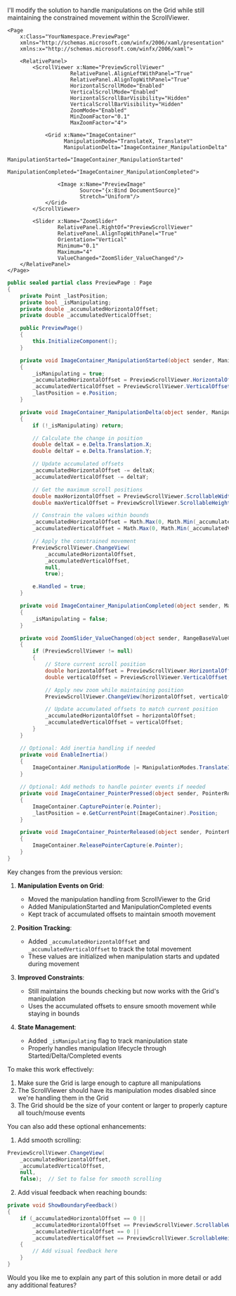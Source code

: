 I'll modify the solution to handle manipulations on the Grid while still maintaining the constrained movement within the ScrollViewer.



```xaml
<Page
    x:Class="YourNamespace.PreviewPage"
    xmlns="http://schemas.microsoft.com/winfx/2006/xaml/presentation"
    xmlns:x="http://schemas.microsoft.com/winfx/2006/xaml">
    
    <RelativePanel>
        <ScrollViewer x:Name="PreviewScrollViewer"
                    RelativePanel.AlignLeftWithPanel="True"
                    RelativePanel.AlignTopWithPanel="True"
                    HorizontalScrollMode="Enabled"
                    VerticalScrollMode="Enabled"
                    HorizontalScrollBarVisibility="Hidden"
                    VerticalScrollBarVisibility="Hidden"
                    ZoomMode="Enabled"
                    MinZoomFactor="0.1"
                    MaxZoomFactor="4">
            
            <Grid x:Name="ImageContainer"
                  ManipulationMode="TranslateX, TranslateY"
                  ManipulationDelta="ImageContainer_ManipulationDelta"
                  ManipulationStarted="ImageContainer_ManipulationStarted"
                  ManipulationCompleted="ImageContainer_ManipulationCompleted">
                
                <Image x:Name="PreviewImage"
                       Source="{x:Bind DocumentSource}"
                       Stretch="Uniform"/>
            </Grid>
        </ScrollViewer>

        <Slider x:Name="ZoomSlider"
                RelativePanel.RightOf="PreviewScrollViewer"
                RelativePanel.AlignTopWithPanel="True"
                Orientation="Vertical"
                Minimum="0.1"
                Maximum="4"
                ValueChanged="ZoomSlider_ValueChanged"/>
    </RelativePanel>
</Page>

```

```csharp
public sealed partial class PreviewPage : Page
{
    private Point _lastPosition;
    private bool _isManipulating;
    private double _accumulatedHorizontalOffset;
    private double _accumulatedVerticalOffset;

    public PreviewPage()
    {
        this.InitializeComponent();
    }

    private void ImageContainer_ManipulationStarted(object sender, ManipulationStartedRoutedEventArgs e)
    {
        _isManipulating = true;
        _accumulatedHorizontalOffset = PreviewScrollViewer.HorizontalOffset;
        _accumulatedVerticalOffset = PreviewScrollViewer.VerticalOffset;
        _lastPosition = e.Position;
    }

    private void ImageContainer_ManipulationDelta(object sender, ManipulationDeltaRoutedEventArgs e)
    {
        if (!_isManipulating) return;

        // Calculate the change in position
        double deltaX = e.Delta.Translation.X;
        double deltaY = e.Delta.Translation.Y;

        // Update accumulated offsets
        _accumulatedHorizontalOffset -= deltaX;
        _accumulatedVerticalOffset -= deltaY;

        // Get the maximum scroll positions
        double maxHorizontalOffset = PreviewScrollViewer.ScrollableWidth;
        double maxVerticalOffset = PreviewScrollViewer.ScrollableHeight;

        // Constrain the values within bounds
        _accumulatedHorizontalOffset = Math.Max(0, Math.Min(_accumulatedHorizontalOffset, maxHorizontalOffset));
        _accumulatedVerticalOffset = Math.Max(0, Math.Min(_accumulatedVerticalOffset, maxVerticalOffset));

        // Apply the constrained movement
        PreviewScrollViewer.ChangeView(
            _accumulatedHorizontalOffset,
            _accumulatedVerticalOffset,
            null,
            true);

        e.Handled = true;
    }

    private void ImageContainer_ManipulationCompleted(object sender, ManipulationCompletedRoutedEventArgs e)
    {
        _isManipulating = false;
    }

    private void ZoomSlider_ValueChanged(object sender, RangeBaseValueChangedEventArgs e)
    {
        if (PreviewScrollViewer != null)
        {
            // Store current scroll position
            double horizontalOffset = PreviewScrollViewer.HorizontalOffset;
            double verticalOffset = PreviewScrollViewer.VerticalOffset;

            // Apply new zoom while maintaining position
            PreviewScrollViewer.ChangeView(horizontalOffset, verticalOffset, (float)e.NewValue, true);

            // Update accumulated offsets to match current position
            _accumulatedHorizontalOffset = horizontalOffset;
            _accumulatedVerticalOffset = verticalOffset;
        }
    }

    // Optional: Add inertia handling if needed
    private void EnableInertia()
    {
        ImageContainer.ManipulationMode |= ManipulationModes.TranslateInertia;
    }

    // Optional: Add methods to handle pointer events if needed
    private void ImageContainer_PointerPressed(object sender, PointerRoutedEventArgs e)
    {
        ImageContainer.CapturePointer(e.Pointer);
        _lastPosition = e.GetCurrentPoint(ImageContainer).Position;
    }

    private void ImageContainer_PointerReleased(object sender, PointerRoutedEventArgs e)
    {
        ImageContainer.ReleasePointerCapture(e.Pointer);
    }
}

```

Key changes from the previous version:

1. **Manipulation Events on Grid**: 
   - Moved the manipulation handling from ScrollViewer to the Grid
   - Added ManipulationStarted and ManipulationCompleted events
   - Kept track of accumulated offsets to maintain smooth movement

2. **Position Tracking**:
   - Added `_accumulatedHorizontalOffset` and `_accumulatedVerticalOffset` to track the total movement
   - These values are initialized when manipulation starts and updated during movement

3. **Improved Constraints**:
   - Still maintains the bounds checking but now works with the Grid's manipulation
   - Uses the accumulated offsets to ensure smooth movement while staying in bounds

4. **State Management**:
   - Added `_isManipulating` flag to track manipulation state
   - Properly handles manipulation lifecycle through Started/Delta/Completed events

To make this work effectively:

1. Make sure the Grid is large enough to capture all manipulations
2. The ScrollViewer should have its manipulation modes disabled since we're handling them in the Grid
3. The Grid should be the size of your content or larger to properly capture all touch/mouse events

You can also add these optional enhancements:

1. Add smooth scrolling:
```csharp
PreviewScrollViewer.ChangeView(
    _accumulatedHorizontalOffset,
    _accumulatedVerticalOffset,
    null,
    false);  // Set to false for smooth scrolling
```

2. Add visual feedback when reaching bounds:
```csharp
private void ShowBoundaryFeedback()
{
    if (_accumulatedHorizontalOffset == 0 || 
        _accumulatedHorizontalOffset == PreviewScrollViewer.ScrollableWidth ||
        _accumulatedVerticalOffset == 0 || 
        _accumulatedVerticalOffset == PreviewScrollViewer.ScrollableHeight)
    {
        // Add visual feedback here
    }
}
```

Would you like me to explain any part of this solution in more detail or add any additional features?

